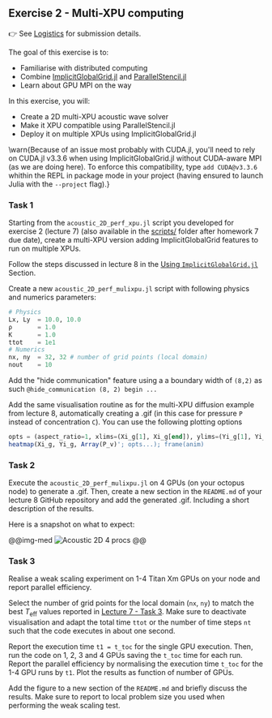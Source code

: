 <!--This file was generated, do not modify it.-->
## Exercise 2 - **Multi-XPU computing**

👉 See [Logistics](/logistics/#submission) for submission details.

The goal of this exercise is to:
- Familiarise with distributed computing
- Combine [ImplicitGlobalGrid.jl](https://github.com/eth-cscs/ImplicitGlobalGrid.jl) and [ParallelStencil.jl](https://github.com/omlins/ParallelStencil.jl)
- Learn about GPU MPI on the way

In this exercise, you will:
- Create a 2D multi-XPU acoustic wave solver
- Make it XPU compatible using ParallelStencil.jl
- Deploy it on multiple XPUs using ImplicitGlobalGrid.jl

\warn{Because of an issue most probably with CUDA.jl, you'll need to rely on CUDA.jl v3.3.6 when using ImplicitGlobalGrid.jl without CUDA-aware MPI (as we are doing here). To enforce this compatibility, type `add CUDA@v3.3.6` whithin the REPL in package mode in your project (having ensured to launch Julia with the `--project` flag).}

### Task 1

Starting from the `acoustic_2D_perf_xpu.jl` script you developed for exercise 2 (lecture 7) (also available in the [scripts/](https://github.com/eth-vaw-glaciology/course-101-0250-00/blob/main/scripts/) folder after homework 7 due date), create a multi-XPU version adding ImplicitGlobalGrid features to run on multiple XPUs.

Follow the steps discussed in lecture 8 in the [Using `ImplicitGlobalGrid.jl`](#using_implicitglobalgridjl) Section.

Create a new `acoustic_2D_perf_mulixpu.jl` script with following physics and numerics parameters:

```julia
# Physics
Lx, Ly  = 10.0, 10.0
ρ       = 1.0
K       = 1.0
ttot    = 1e1
# Numerics
nx, ny  = 32, 32 # number of grid points (local domain)
nout    = 10
```

Add the "hide communication" feature using a a boundary width of `(8,2)` as such `@hide_communication (8, 2) begin ...`

Add the same visualisation routine as for the multi-XPU diffusion example from lecture 8, automatically creating a .gif (in this case for pressure `P` instead of concentration `C`). You can use the following plotting options
```julia
opts = (aspect_ratio=1, xlims=(Xi_g[1], Xi_g[end]), ylims=(Yi_g[1], Yi_g[end]), clims=(-0.25, 0.25), c=:davos, xlabel="Lx", ylabel="Ly", title="time = $(round(it*dt, sigdigits=3))")
heatmap(Xi_g, Yi_g, Array(P_v)'; opts...); frame(anim)
```

### Task 2

Execute the `acoustic_2D_perf_mulixpu.jl` on 4 GPUs (on your octopus node) to generate a .gif. Then, create a new section in the `README.md` of your lecture 8 GitHub repository and add the generated .gif. Including a short description of the results.

Here is a snapshot on what to expect:

@@img-med
![Acoustic 2D 4 procs](../assets/literate_figures/acoustic_2D_mxpu_2.gif)
@@

### Task 3

Realise a weak scaling experiment on 1-4 Titan Xm GPUs on your node and report parallel efficiency.

Select the number of grid points for the local domain (`nx`, `ny`) to match the best $T_\mathrm{eff}$ values reported in [Lecture 7 - Task 3](/lecture7/#task_3__2). Make sure to deactivate visualisation and adapt the total time `ttot` or the number of time steps `nt` such that the code executes in about one second.

Report the execution time `t1 = t_toc` for the single GPU execution. Then, run the code on 1, 2, 3 and 4 GPUs saving the `t_toc` time for each run. Report the parallel efficiency by normalising the execution time `t_toc` for the 1-4 GPU runs by `t1`. Plot the results as function of number of GPUs.

Add the figure to a new section of the `README.md` and briefly discuss the results. Make sure to report to local problem size you used when performing the weak scaling test.

